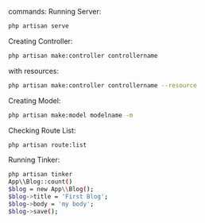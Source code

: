 
commands:
Running Server:
```bash
php artisan serve
```

Creating Controller:
```bash
php artisan make:controller controllername
```
with resources:
```bash
php artisan make:controller controllername --resource
```

Creating Model:
```bash
php artisan make:model modelname -m
```

Checking Route List:
```bash
php artisan route:list
```

Running Tinker:
```bash
php artisan tinker
App\\Blog::count()
$blog = new App\\Blog();
$blog->title = 'First Blog';
$blog->body = 'my body';
$blog->save();
```